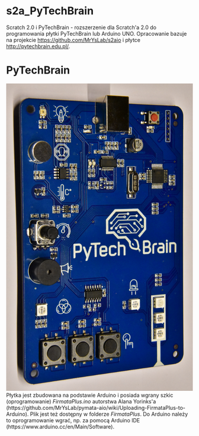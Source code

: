 # s2a_PyTechBrain
Scratch 2.0 i PyTechBrain - rozszerzenie dla Scratch'a 2.0 do programowania płytki PyTechBrain lub Arduino UNO.
Opracowanie bazuje na projekcie https://github.com/MrYsLab/s2aio i płytce http://pytechbrain.edu.pl/.
# PyTechBrain
<img src='PyTechBrain.png' />
Płytka jest zbudowana na podstawie Arduino i posiada wgrany szkic (oprogramowanie) <i>FirmataPlus.ino</i> autorstwa Alana Yorinks'a (https://github.com/MrYsLab/pymata-aio/wiki/Uploading-FirmataPlus-to-Arduino). Plik jest też dostępny w folderze <i>FirmataPlus</i>.
Do Arduino należy to oprogramowanie wgrać, np. za pomocą Arduino IDE (https://www.arduino.cc/en/Main/Software).
